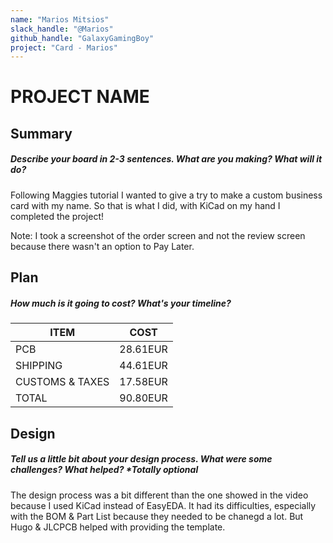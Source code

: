 ```yaml
---
name: "Marios Mitsios"
slack_handle: "@Marios"
github_handle: "GalaxyGamingBoy"
project: "Card - Marios"
---
```


# PROJECT NAME
## Summary
##### Describe your board in 2-3 sentences. What are you making? What will it do?
Following Maggies tutorial I wanted to give a try to make a custom business card with my name.
So that is what I did, with KiCad on my hand I completed the project!

Note: I took a screenshot of the order screen and not the review screen because there wasn't an option to Pay Later.

## Plan
##### How much is it going to cost? What's your timeline?
| ITEM            | COST     |
| --------------- | -------- |
| PCB             | 28.61EUR |
| SHIPPING        | 44.61EUR |
| CUSTOMS & TAXES | 17.58EUR |
| TOTAL           | 90.80EUR |

## Design
##### Tell us a little bit about your design process. What were some challenges? What helped? ***Totally optional**
The design process was a bit different than the one showed in the video because I used KiCad instead of EasyEDA.
It had its difficulties, especially with the BOM & Part List because they needed to be chanegd a lot.
But Hugo & JLCPCB helped with providing the template.
